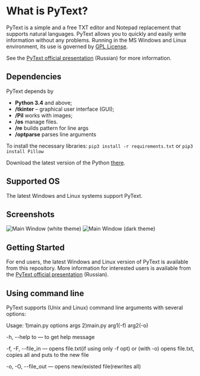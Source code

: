 # What is PyText?

PyText is a simple and a free TXT editor and Notepad replacement that supports natural languages. PyText allows you to quickly and easily write information without any problems. Running in the MS Windows and Linux environment, its use is governed by [GPL License](/LICENSE).

See the [PyText official presentation](/misc/docs/pres.pptx) (Russian) for more information.

## Dependencies
PyText depends by
- **Python 3.4** and above;
- **/tkinter** – graphical user interface (GUI);
- **/Pil** works with images;
- **/os** manage files.
- **/re** builds pattern for line args
- **/optparse** parses line arguments

To install the necessary libraries:
```pip3 install -r requirements.txt```
or
```pip3 install Pillow```

Download the latest version of the Python [there](https://www.python.org/downloads/).

## Supported OS
The latest Windows and Linux systems support PyText.

## Screenshots
![Main Window (white theme)](/misc/pics/Screen1.png)
![Main Window (dark theme)](/misc/pics/Screen2.png)

## Getting Started
For end users, the latest Windows and Linux version of PyText is available from this repository. More information for interested users is available from the [PyText official presentation](/misc/docs/pres.pptx) (Russian).

## Using command line
PyText supports (Unix and Linux) command line arguments with several options:

Usage: 
1)main.py options args
2)main.py arg1(-f) arg2(-o)

-h, --help to — to get help message

-f, -F, --file_in — opens file.txt(if using only -f opt) or (with -o) opens file.txt, copies all and puts to the new file

-o, -O, --file_out — opens new/existed file(rewrites all)
